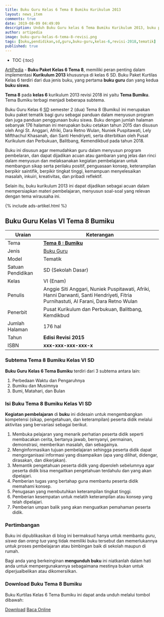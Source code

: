 ```yaml
---
title: Buku Guru Kelas 6 Tema 8 Bumiku Kurikulum 2013
layout: news_item
comments: true
date: 2019-08-09 04:49:09
description: Unduh Buku Guru kelas 6 Tema Bumiku Kurikulum 2013, buku panduan guru menjadi faktor penunjang dalam pembelajaran.
author: artipedia
image: buku-guru-kelas-6-tema-8-revisi.png
tags: [buku,pendidikan,sd,guru,buku-guru,kelas-6,revisi-2018,tematik]
published: true
---
```


* TOC
{:toc}

<script type="application/ld+json">
{
  "@context":"http://schema.org",
  "@type":"Book",
  "name" : "{{ page.title }}",
  "author": {
    "@type":"Person",
    "name":"Afriki, Al Farani, Angie Siti Anggari, Dara Retno Wulan, Fitria Purnihastuti, Hanni Darwanti, Nuniek Puspitawati, dan Santi Hendriyeti."
  },
  "url" : "{{ site.url }}{{ page.url }}",
  "workExample" : [{
    "@type": "Book",
    "isbn": "xxx-xxx-xxx-xxx-x",
    "bookEdition": "2015",
    "bookFormat": "http://schema.org/Hardcover",
    "potentialAction":{
    "@type":"ReadAction",
    "target":
      {
        "@type":"EntryPoint",
        "urlTemplate":"{{ site.url }}{{ page.url }}",
        "actionPlatform":[
          "http://schema.org/DesktopWebPlatform",
          "http://schema.org/IOSPlatform",
          "http://schema.org/AndroidPlatform"
        ]
      }
      }
    }
    ]
    }
 
</script>

[ArtiPedia](/ "ArtiPedia") - **Buku Paket Kelas 6 Tema 8**, memiliki peran penting dalam implementasi **Kurikulum 2013** khususnya di kelas 6 SD. Buku Paket Kurtilas Kelas 6 terdiri dari dua jenis buku, yang pertama **buku guru** dan yang kedua **buku siswa**. 

**Tema 8** pada **kelas 6** kurikulum 2013 revisi 2018 ini yaitu **Tema Bumiku**. Tema Bumiku terbagi menjadi beberapa subtema.

Buku Guru Kelas 6 <abbr title="Sekolah Dasar">SD</abbr> semester 2 (dua) Tema 8 (Bumiku) ini merupakan buku paket tematik bagi guru sebagai panduan dalam menyusun program dan juga panduan penggunaan buku siswa. Buku dengan jumlah halaman sebanyak 176 halaman ini merupakan buku cetakan tahun 2015 dan disusun oleh Angi St. Anggari, Afriki, Dara Retno Wulan, Nuniek Puspitawati, Lely Mifthachul Khasanah, dan Santi Hendriyeti, serta diterbitkan oleh Pusat Kurikulum dan Perbukuan, Balitbang, Kemendikbud pada tahun 2018. 

Buku ini disusun agar memudahkan guru dalam menyusun program pembelaran, dan dapat dijadikan acuan atau gambaran yang jelas dan rinci dalam menyusun dan melaksanakan kegiatan pembelajaran untuk membangun sikap serta perilaku positif, penguasaan konsep, keterampilan berpikir saintifik, berpikir tingkat tinggi, kemampuan menyelesaikan masalah, inkuiri, kreativitas, dan pribadi reflektif.

Selain itu, buku kurikulum 2013 ini dapat dijadikan sebagai acuan dalam mempersiapkan materi pembelajaran, menyusun soal-soal yang relevan dengan tema wirausaha ini. 

{% include ads-artikel.html %}

## Buku Guru Kelas VI Tema 8 Bumiku

|Uraian|Keterangan|
| --- | --- |
|Tema|<a href="/wiki/buku-guru-kelas-6-tema-8-bumiku-revisi-2018.html" title="Buku Guru Kelas 6 SD Tema 8 Bumiku Revisi 2018"><strong>Tema 8 : Bumiku </strong></a>|
|Jenis|<a href="/buku" title="Buku Guru">Buku Guru</a>|
|Model|Tematik|
|Satuan Pendidikan|SD (Sekolah Dasar)|
Kelas|VI (Enam)|
Penulis|Anggie Siti Anggari, Nuniek Puspitawati, Afriki, Hanni Darwanti, Santi Hendriyeti, Fitria Purnihastuti, Al Farani, Dara Retno Wulan|
|Penerbit|Pusat Kurikulum dan Perbukuan, Balitbang, Kemdikbud|
|Jumlah Halaman|176 hal|
|Tahun|<strong>Edisi Revisi 2015</strong>|
|ISBN|<strong>xxx-xxx-xxx-xxx-x</strong>|

### Subtema Tema 8 Bumiku Kelas VI SD
<strong>Buku Guru</strong> <strong>Kelas 6 Tema Bumiku</strong> terdiri dari 3 subtema antara lain: 
1. Perbedaan Waktu dan Pengaruhnya
2. Bumiku dan Musimnya
3. Bumi, Matahari, dan Bulan

### Isi Buku Tema 8 Bumiku Kelas VI SD

<b>Kegiatan pembelajaran</b> di <b>buku</b> ini didesain untuk mengembangkan kompetensi (sikap, pengetahuan, dan keterampilan) peserta didik melalui aktivitas yang bervariasi sebagai berikut.
<ol><li>Membuka pelajaran yang menarik perhatian peserta didik seperti membacakan cerita, bertanya jawab, bernyanyi, permainan, demonstrasi, memberikan masalah, dan sebagainya.</li><li>Menginformasikan tujuan pembelajaran sehingga peserta didik dapat mengorganisasi informasi yang disampaikan (apa yang dilihat, didengar, dirasakan, dan dikerjakan).</li><li>Memantik pengetahuan peserta didik yang diperoleh sebelumnya agar peserta didik bisa mengaitkan pengetahuan terdahulu dan yang akan dipelajari.</li><li>Pemberian tugas yang bertahap guna membantu peserta didik memahami konsep.</li><li>Penugasan yang membutuhkan keterampilan tingkat tinggi.</li><li>Pemberian kesempatan untuk melatih keterampilan atau konsep yang telah dipelajari.</li><li>Pemberian umpan balik yang akan menguatkan pemahaman peserta didik.</li></ol>
  
### Pertimbangan
Buku ini dipublikasikan di blog ini bermaksud hanya untuk membantu _guru_, _siswa_ dan _orang tua_ yang tidak memiliki buku tersebut dan memerlukannya untuk proses pembelajaran atau bimbingan baik di sekolah maupun di rumah.

Bagi anda yang berkeinginan <b>mengunduh buku</b> ini niatkanlah dalam hati anda untuk mempergunakannya sebagaimana mestinya bukan untuk diperjualbelikan atau dikomersilkan.
  
### Download Buku Tema 8 Bumiku
Buku Kurtilas Kelas 6 Tema Bumiku ini dapat anda unduh melalui tombol dibawah:
<p class="center"><a class="button download" href="https://docs.google.com/uc?export=download&id=1m33U8kLqCptzuilr3wcG273FAm4x7Hq_" rel="nofollow" target="_blank" title="Download">Download</a>
<a class="button demo open-dialog" href="https://drive.google.com/file/d/1m33U8kLqCptzuilr3wcG273FAm4x7Hq_/preview" Title="Baca Online" rel="nofollow">Baca Online</a></p>

